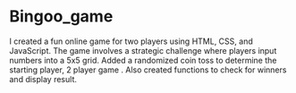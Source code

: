 # Bingoo_game
I created a fun online game for two players using HTML, CSS, and JavaScript. The game involves a strategic challenge where players input numbers into a 5x5 grid. Added a randomized coin toss to determine the starting player, 2 player game . Also created functions to check for winners and display result.
